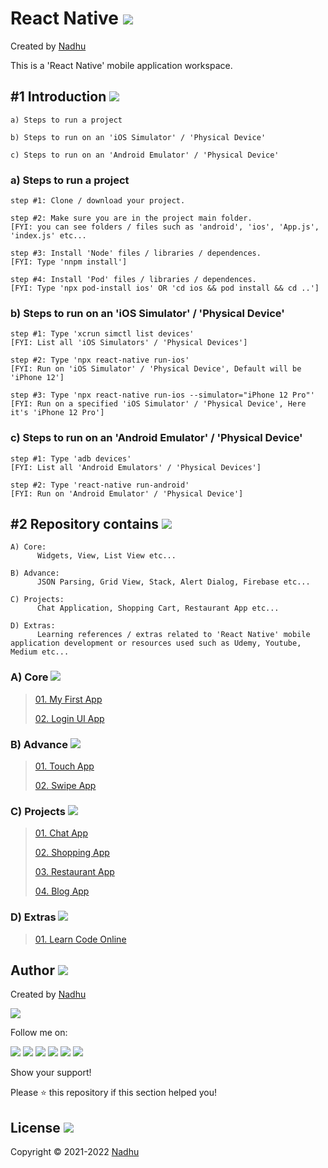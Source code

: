 # React Native [<img src="https://github.com/iamnadhu/ReactNative/blob/master/Resources/react-native-icon.png">](https://github.com/iamnadhu/ReactNative)
Created by [Nadhu](https://linktr.ee/iamnadhu)

This is a 'React Native' mobile application workspace.


## #1 Introduction [<img src="https://github.com/iamnadhu/ReactNative/blob/master/Resources/introduction-icon.png">](https://github.com/iamnadhu/ReactNative)

```
a) Steps to run a project

b) Steps to run on an 'iOS Simulator' / 'Physical Device'

c) Steps to run on an 'Android Emulator' / 'Physical Device'
```

### a) Steps to run a project
```
step #1: Clone / download your project.

step #2: Make sure you are in the project main folder.
[FYI: you can see folders / files such as 'android', 'ios', 'App.js', 'index.js' etc... 

step #3: Install 'Node' files / libraries / dependences.
[FYI: Type 'nnpm install']

step #4: Install 'Pod' files / libraries / dependences.
[FYI: Type 'npx pod-install ios' OR 'cd ios && pod install && cd ..']
```

### b) Steps to run on an 'iOS Simulator' / 'Physical Device'
```
step #1: Type 'xcrun simctl list devices'
[FYI: List all 'iOS Simulators' / 'Physical Devices']

step #2: Type 'npx react-native run-ios'
[FYI: Run on 'iOS Simulator' / 'Physical Device', Default will be 'iPhone 12']

step #3: Type 'npx react-native run-ios --simulator="iPhone 12 Pro"'
[FYI: Run on a specified 'iOS Simulator' / 'Physical Device', Here it's 'iPhone 12 Pro']
```

### c) Steps to run on an 'Android Emulator' / 'Physical Device'
```
step #1: Type 'adb devices'
[FYI: List all 'Android Emulators' / 'Physical Devices']

step #2: Type 'react-native run-android'
[FYI: Run on 'Android Emulator' / 'Physical Device']
```


## #2 Repository contains [<img src="https://github.com/iamnadhu/ReactNative/blob/master/Resources/repository-icon.png">](https://github.com/iamnadhu/ReactNative)

```
A) Core:
      Widgets, View, List View etc...

B) Advance:
      JSON Parsing, Grid View, Stack, Alert Dialog, Firebase etc...

C) Projects:
      Chat Application, Shopping Cart, Restaurant App etc...

D) Extras:
      Learning references / extras related to 'React Native' mobile application development or resources used such as Udemy, Youtube, Medium etc...
```


### A) Core [<img src="https://github.com/iamnadhu/ReactNative/blob/master/Resources/tutorials-icon.png">](https://github.com/iamnadhu/ReactNative)
>
> [01. My First App](https://github.com/iamnadhu/ReactNative/tree/master/Core/My%20First%20App)
>
> [02. Login UI App](https://github.com/iamnadhu/ReactNative/tree/master/Core/Login%20UI%20App)
>

### B) Advance [<img src="https://github.com/iamnadhu/ReactNative/blob/master/Resources/sessions-icon.png">](https://github.com/iamnadhu/ReactNative)
>
> [01. Touch App](https://github.com/iamnadhu/ReactNative/tree/master/Advance/Touch%20App)
>
> [02. Swipe App](https://github.com/iamnadhu/ReactNative/tree/master/Advance/Swipe%20App)
>

### C) Projects [<img src="https://github.com/iamnadhu/ReactNative/blob/master/Resources/projects-icon.png">](https://github.com/iamnadhu/ReactNative)
>
> [01. Chat App](https://github.com/iamnadhu/ReactNative/tree/master/Projects/Chat%20App)
>
> [02. Shopping App](https://github.com/iamnadhu/ReactNative/tree/master/Projects/Shopping%20App)
>
> [03. Restaurant App](https://github.com/iamnadhu/ReactNative/tree/master/Projects/Restaurant%20App)
>
> [04. Blog App](https://github.com/iamnadhu/ReactNative/tree/master/Projects/Blog%20App)
>

### D) Extras [<img src="https://github.com/iamnadhu/ReactNative/blob/master/Resources/extras-icon.png">](https://github.com/iamnadhu/ReactNative)
>
> [01. Learn Code Online](https://github.com/iamnadhu/ReactNative/tree/master/Extras/Learn%20Code%20Online)
>


## Author [<img src="https://github.com/iamnadhu/ReactNative/blob/master/Resources/auther-icon.png">](https://linktr.ee/iamnadhu)
Created by [Nadhu](https://linktr.ee/iamnadhu)

[<img src="https://github.com/iamnadhu/ReactNative/blob/master/Resources/nadhu-icon.jpg">](https://linktr.ee/iamnadhu)

Follow me on: 

[<img src="https://github.com/iamnadhu/ReactNative/blob/master/Resources/telegram-icon.png">](https://t.me/iamnadhu)
[<img src="https://github.com/iamnadhu/ReactNative/blob/master/Resources/instagram-icon.png">](https://www.instagram.com/iamnadhu/)
[<img src="https://github.com/iamnadhu/ReactNative/blob/master/Resources/whatsapp-icon.png">](https://api.whatsapp.com/send?phone=917293451396&lang=en)
[<img src="https://github.com/iamnadhu/ReactNative/blob/master/Resources/linkedin-icon.png">](https://www.linkedin.com/in/iamnadhu/)
[<img src="https://github.com/iamnadhu/ReactNative/blob/master/Resources/facebook-icon.png">](https://www.facebook.com/iamnadhu/)
[<img src="https://github.com/iamnadhu/ReactNative/blob/master/Resources/github-icon.png">](https://github.com/iamnadhu)


Show your support!

Please ⭐️   this repository if this section helped you!


## License [<img src="https://github.com/iamnadhu/ReactNative/blob/master/Resources/license-icon.png">](https://github.com/iamnadhu/ReactNative)
Copyright © 2021-2022 [Nadhu](https://linktr.ee/iamnadhu)

